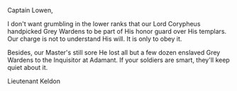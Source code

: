 Captain Lowen,

I don't want grumbling in the lower ranks that our Lord Corypheus handpicked Grey Wardens to be part of His honor guard over His templars. Our charge is not to understand His will. It is only to obey it.

Besides, our Master's still sore He lost all but a few dozen enslaved Grey Wardens to the Inquisitor at Adamant. If your soldiers are smart, they'll keep quiet about it.

Lieutenant Keldon
